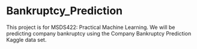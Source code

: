 # Bankruptcy_Prediction
This project is for MSDS422: Practical Machine Learning. We will be predicting company bankruptcy using the Company Bankruptcy Prediction Kaggle data set.
